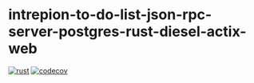 # intrepion-to-do-list-json-rpc-server-postgres-rust-diesel-actix-web

[![rust](https://github.com/intrepion/intrepion-to-do-list-json-rpc-server-postgres-rust-diesel-actix-web/actions/workflows/rust.yml/badge.svg?branch=main)](https://github.com/intrepion/intrepion-to-do-list-json-rpc-server-postgres-rust-diesel-actix-web/actions/workflows/rust.yml)
[![codecov](https://codecov.io/gh/intrepion/intrepion-to-do-list-json-rpc-server-postgres-rust-diesel-actix-web/branch/main/graph/badge.svg?token=3SQYSSQTNZ)](https://codecov.io/gh/intrepion/intrepion-to-do-list-json-rpc-server-postgres-rust-diesel-actix-web)
